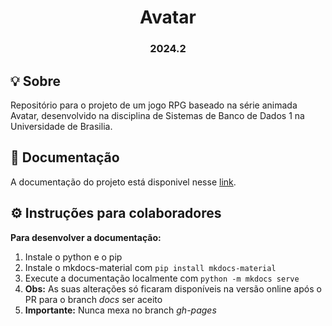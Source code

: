 <h1 align="center"> Avatar </h1>
<h3 align="center"> 2024.2 </h3>

## 💡 Sobre

Repositório para o projeto de um jogo RPG baseado na série animada Avatar, desenvolvido na disciplina de Sistemas de Banco de Dados 1 na Universidade de Brasilia.

## 📒 Documentação

A documentação do projeto está disponivel nesse [link](https://sbd1.github.io/2024.2-Avatar/).


## ⚙️ Instruções para colaboradores

**Para desenvolver a documentação:**

1. Instale o python e o pip
2. Instale o mkdocs-material com ```pip install mkdocs-material```
3. Execute a documentação localmente com ```python -m mkdocs serve```
4. **Obs:** As suas alterações só ficaram disponíveis na versão online após o PR para o branch *docs* ser aceito
5. **Importante:** Nunca mexa no branch *gh-pages*
